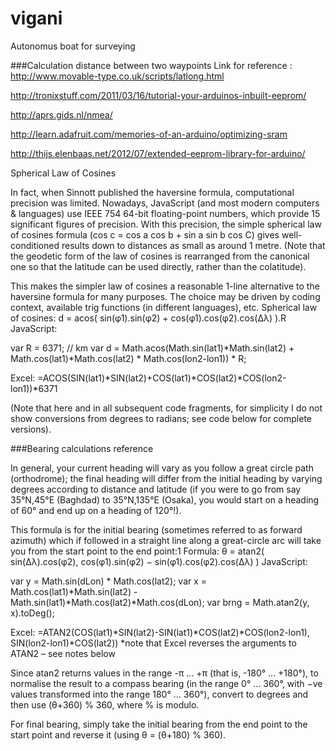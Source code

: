 vigani
======

Autonomus boat for surveying


###Calculation distance between two waypoints
Link for reference : 
http://www.movable-type.co.uk/scripts/latlong.html


http://tronixstuff.com/2011/03/16/tutorial-your-arduinos-inbuilt-eeprom/

http://aprs.gids.nl/nmea/

http://learn.adafruit.com/memories-of-an-arduino/optimizing-sram

http://thijs.elenbaas.net/2012/07/extended-eeprom-library-for-arduino/

Spherical Law of Cosines

In fact, when Sinnott published the haversine formula, computational precision was limited. Nowadays, JavaScript (and most modern computers & languages) use IEEE 754 64-bit floating-point numbers, which provide 15 significant figures of precision. With this precision, the simple spherical law of cosines formula (cos c = cos a cos b + sin a sin b cos C) gives well-conditioned results down to distances as small as around 1 metre. (Note that the geodetic form of the law of cosines is rearranged from the canonical one so that the latitude can be used directly, rather than the colatitude).

This makes the simpler law of cosines a reasonable 1-line alternative to the haversine formula for many purposes. The choice may be driven by coding context, available trig functions (in different languages), etc.
Spherical
law of cosines: 	d = acos( sin(φ1).sin(φ2) + cos(φ1).cos(φ2).cos(Δλ) ).R
JavaScript: 	

var R = 6371; // km
var d = Math.acos(Math.sin(lat1)*Math.sin(lat2) + 
                  Math.cos(lat1)*Math.cos(lat2) *
                  Math.cos(lon2-lon1)) * R;

Excel: 	=ACOS(SIN(lat1)*SIN(lat2)+COS(lat1)*COS(lat2)*COS(lon2-lon1))*6371

(Note that here and in all subsequent code fragments, for simplicity I do not show conversions from degrees to radians; see code below for complete versions).



###Bearing calculations reference

In general, your current heading will vary as you follow a great circle path (orthodrome); the final heading will differ from the initial heading by varying degrees according to distance and latitude (if you were to go from say 35°N,45°E (Baghdad) to 35°N,135°E (Osaka), you would start on a heading of 60° and end up on a heading of 120°!).

This formula is for the initial bearing (sometimes referred to as forward azimuth) which if followed in a straight line along a great-circle arc will take you from the start point to the end point:1
Formula: 	θ = atan2( sin(Δλ).cos(φ2), cos(φ1).sin(φ2) − sin(φ1).cos(φ2).cos(Δλ) )
JavaScript: 	

var y = Math.sin(dLon) * Math.cos(lat2);
var x = Math.cos(lat1)*Math.sin(lat2) -
        Math.sin(lat1)*Math.cos(lat2)*Math.cos(dLon);
var brng = Math.atan2(y, x).toDeg();

Excel: 	=ATAN2(COS(lat1)*SIN(lat2)-SIN(lat1)*COS(lat2)*COS(lon2-lon1),
       SIN(lon2-lon1)*COS(lat2))
*note that Excel reverses the arguments to ATAN2 – see notes below

Since atan2 returns values in the range -π ... +π (that is, -180° ... +180°), to normalise the result to a compass bearing (in the range 0° ... 360°, with −ve values transformed into the range 180° ... 360°), convert to degrees and then use (θ+360) % 360, where % is modulo.

For final bearing, simply take the initial bearing from the end point to the start point and reverse it (using θ = (θ+180) % 360).

